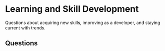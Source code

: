 # Learning and Skill Development

Questions about acquiring new skills, improving as a developer, and staying current with trends.

## Questions

